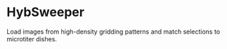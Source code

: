 # HybSweeper
Load images from high-density gridding patterns and match selections to microtiter dishes.

